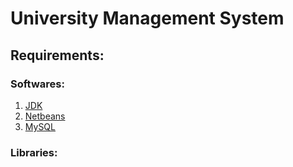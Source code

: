# University Management System

## Requirements:

### Softwares:

1. [JDK](https://www.oracle.com/in/java/technologies/downloads/)
2. [Netbeans](https://netbeans.apache.org/download/index.html)
3. [MySQL](https://www.mysql.com/downloads/)

### Libraries:





